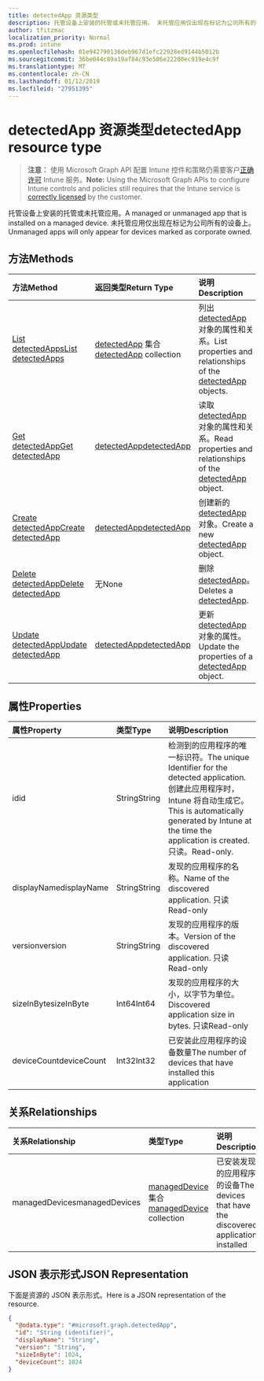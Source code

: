 ```yaml
---
title: detectedApp 资源类型
description: 托管设备上安装的托管或未托管应用。 未托管应用仅出现在标记为公司所有的设备上。
author: tfitzmac
localization_priority: Normal
ms.prod: intune
ms.openlocfilehash: 01e942790136deb967d1efc22928ed9144b5012b
ms.sourcegitcommit: 36be044c89a19af84c93e586e22200ec919e4c9f
ms.translationtype: MT
ms.contentlocale: zh-CN
ms.lasthandoff: 01/12/2019
ms.locfileid: "27951395"
---
```

# <a name="detectedapp-resource-type"></a><span data-ttu-id="3fb7f-104">detectedApp 资源类型</span><span class="sxs-lookup"><span data-stu-id="3fb7f-104">detectedApp resource type</span></span>

> <span data-ttu-id="3fb7f-105">**注意：** 使用 Microsoft Graph API 配置 Intune 控件和策略仍需要客户[正确许可](https://go.microsoft.com/fwlink/?linkid=839381) Intune 服务。</span><span class="sxs-lookup"><span data-stu-id="3fb7f-105">**Note:** Using the Microsoft Graph APIs to configure Intune controls and policies still requires that the Intune service is [correctly licensed](https://go.microsoft.com/fwlink/?linkid=839381) by the customer.</span></span>

<span data-ttu-id="3fb7f-106">托管设备上安装的托管或未托管应用。</span><span class="sxs-lookup"><span data-stu-id="3fb7f-106">A managed or unmanaged app that is installed on a managed device.</span></span> <span data-ttu-id="3fb7f-107">未托管应用仅出现在标记为公司所有的设备上。</span><span class="sxs-lookup"><span data-stu-id="3fb7f-107">Unmanaged apps will only appear for devices marked as corporate owned.</span></span>
## <a name="methods"></a><span data-ttu-id="3fb7f-108">方法</span><span class="sxs-lookup"><span data-stu-id="3fb7f-108">Methods</span></span>
|<span data-ttu-id="3fb7f-109">方法</span><span class="sxs-lookup"><span data-stu-id="3fb7f-109">Method</span></span>|<span data-ttu-id="3fb7f-110">返回类型</span><span class="sxs-lookup"><span data-stu-id="3fb7f-110">Return Type</span></span>|<span data-ttu-id="3fb7f-111">说明</span><span class="sxs-lookup"><span data-stu-id="3fb7f-111">Description</span></span>|
|:---|:---|:---|
|[<span data-ttu-id="3fb7f-112">List detectedApps</span><span class="sxs-lookup"><span data-stu-id="3fb7f-112">List detectedApps</span></span>](../api/intune-devices-detectedapp-list.md)|<span data-ttu-id="3fb7f-113">[detectedApp](../resources/intune-devices-detectedapp.md) 集合</span><span class="sxs-lookup"><span data-stu-id="3fb7f-113">[detectedApp](../resources/intune-devices-detectedapp.md) collection</span></span>|<span data-ttu-id="3fb7f-114">列出 [detectedApp](../resources/intune-devices-detectedapp.md) 对象的属性和关系。</span><span class="sxs-lookup"><span data-stu-id="3fb7f-114">List properties and relationships of the [detectedApp](../resources/intune-devices-detectedapp.md) objects.</span></span>|
|[<span data-ttu-id="3fb7f-115">Get detectedApp</span><span class="sxs-lookup"><span data-stu-id="3fb7f-115">Get detectedApp</span></span>](../api/intune-devices-detectedapp-get.md)|[<span data-ttu-id="3fb7f-116">detectedApp</span><span class="sxs-lookup"><span data-stu-id="3fb7f-116">detectedApp</span></span>](../resources/intune-devices-detectedapp.md)|<span data-ttu-id="3fb7f-117">读取 [detectedApp](../resources/intune-devices-detectedapp.md) 对象的属性和关系。</span><span class="sxs-lookup"><span data-stu-id="3fb7f-117">Read properties and relationships of the [detectedApp](../resources/intune-devices-detectedapp.md) object.</span></span>|
|[<span data-ttu-id="3fb7f-118">Create detectedApp</span><span class="sxs-lookup"><span data-stu-id="3fb7f-118">Create detectedApp</span></span>](../api/intune-devices-detectedapp-create.md)|[<span data-ttu-id="3fb7f-119">detectedApp</span><span class="sxs-lookup"><span data-stu-id="3fb7f-119">detectedApp</span></span>](../resources/intune-devices-detectedapp.md)|<span data-ttu-id="3fb7f-120">创建新的 [detectedApp](../resources/intune-devices-detectedapp.md) 对象。</span><span class="sxs-lookup"><span data-stu-id="3fb7f-120">Create a new [detectedApp](../resources/intune-devices-detectedapp.md) object.</span></span>|
|[<span data-ttu-id="3fb7f-121">Delete detectedApp</span><span class="sxs-lookup"><span data-stu-id="3fb7f-121">Delete detectedApp</span></span>](../api/intune-devices-detectedapp-delete.md)|<span data-ttu-id="3fb7f-122">无</span><span class="sxs-lookup"><span data-stu-id="3fb7f-122">None</span></span>|<span data-ttu-id="3fb7f-123">删除 [detectedApp](../resources/intune-devices-detectedapp.md)。</span><span class="sxs-lookup"><span data-stu-id="3fb7f-123">Deletes a [detectedApp](../resources/intune-devices-detectedapp.md).</span></span>|
|[<span data-ttu-id="3fb7f-124">Update detectedApp</span><span class="sxs-lookup"><span data-stu-id="3fb7f-124">Update detectedApp</span></span>](../api/intune-devices-detectedapp-update.md)|[<span data-ttu-id="3fb7f-125">detectedApp</span><span class="sxs-lookup"><span data-stu-id="3fb7f-125">detectedApp</span></span>](../resources/intune-devices-detectedapp.md)|<span data-ttu-id="3fb7f-126">更新 [detectedApp](../resources/intune-devices-detectedapp.md) 对象的属性。</span><span class="sxs-lookup"><span data-stu-id="3fb7f-126">Update the properties of a [detectedApp](../resources/intune-devices-detectedapp.md) object.</span></span>|

## <a name="properties"></a><span data-ttu-id="3fb7f-127">属性</span><span class="sxs-lookup"><span data-stu-id="3fb7f-127">Properties</span></span>
|<span data-ttu-id="3fb7f-128">属性</span><span class="sxs-lookup"><span data-stu-id="3fb7f-128">Property</span></span>|<span data-ttu-id="3fb7f-129">类型</span><span class="sxs-lookup"><span data-stu-id="3fb7f-129">Type</span></span>|<span data-ttu-id="3fb7f-130">说明</span><span class="sxs-lookup"><span data-stu-id="3fb7f-130">Description</span></span>|
|:---|:---|:---|
|<span data-ttu-id="3fb7f-131">id</span><span class="sxs-lookup"><span data-stu-id="3fb7f-131">id</span></span>|<span data-ttu-id="3fb7f-132">String</span><span class="sxs-lookup"><span data-stu-id="3fb7f-132">String</span></span>|<span data-ttu-id="3fb7f-133">检测到的应用程序的唯一标识符。</span><span class="sxs-lookup"><span data-stu-id="3fb7f-133">The unique Identifier for the detected application.</span></span> <span data-ttu-id="3fb7f-134">创建此应用程序时，Intune 将自动生成它。</span><span class="sxs-lookup"><span data-stu-id="3fb7f-134">This is automatically generated by Intune at the time the application is created.</span></span> <span data-ttu-id="3fb7f-135">只读。</span><span class="sxs-lookup"><span data-stu-id="3fb7f-135">Read-only.</span></span>|
|<span data-ttu-id="3fb7f-136">displayName</span><span class="sxs-lookup"><span data-stu-id="3fb7f-136">displayName</span></span>|<span data-ttu-id="3fb7f-137">String</span><span class="sxs-lookup"><span data-stu-id="3fb7f-137">String</span></span>|<span data-ttu-id="3fb7f-138">发现的应用程序的名称。</span><span class="sxs-lookup"><span data-stu-id="3fb7f-138">Name of the discovered application.</span></span> <span data-ttu-id="3fb7f-139">只读</span><span class="sxs-lookup"><span data-stu-id="3fb7f-139">Read-only</span></span>|
|<span data-ttu-id="3fb7f-140">version</span><span class="sxs-lookup"><span data-stu-id="3fb7f-140">version</span></span>|<span data-ttu-id="3fb7f-141">String</span><span class="sxs-lookup"><span data-stu-id="3fb7f-141">String</span></span>|<span data-ttu-id="3fb7f-142">发现的应用程序的版本。</span><span class="sxs-lookup"><span data-stu-id="3fb7f-142">Version of the discovered application.</span></span> <span data-ttu-id="3fb7f-143">只读</span><span class="sxs-lookup"><span data-stu-id="3fb7f-143">Read-only</span></span>|
|<span data-ttu-id="3fb7f-144">sizeInByte</span><span class="sxs-lookup"><span data-stu-id="3fb7f-144">sizeInByte</span></span>|<span data-ttu-id="3fb7f-145">Int64</span><span class="sxs-lookup"><span data-stu-id="3fb7f-145">Int64</span></span>|<span data-ttu-id="3fb7f-146">发现的应用程序的大小，以字节为单位。</span><span class="sxs-lookup"><span data-stu-id="3fb7f-146">Discovered application size in bytes.</span></span> <span data-ttu-id="3fb7f-147">只读</span><span class="sxs-lookup"><span data-stu-id="3fb7f-147">Read-only</span></span>|
|<span data-ttu-id="3fb7f-148">deviceCount</span><span class="sxs-lookup"><span data-stu-id="3fb7f-148">deviceCount</span></span>|<span data-ttu-id="3fb7f-149">Int32</span><span class="sxs-lookup"><span data-stu-id="3fb7f-149">Int32</span></span>|<span data-ttu-id="3fb7f-150">已安装此应用程序的设备数量</span><span class="sxs-lookup"><span data-stu-id="3fb7f-150">The number of devices that have installed this application</span></span>|

## <a name="relationships"></a><span data-ttu-id="3fb7f-151">关系</span><span class="sxs-lookup"><span data-stu-id="3fb7f-151">Relationships</span></span>
|<span data-ttu-id="3fb7f-152">关系</span><span class="sxs-lookup"><span data-stu-id="3fb7f-152">Relationship</span></span>|<span data-ttu-id="3fb7f-153">类型</span><span class="sxs-lookup"><span data-stu-id="3fb7f-153">Type</span></span>|<span data-ttu-id="3fb7f-154">说明</span><span class="sxs-lookup"><span data-stu-id="3fb7f-154">Description</span></span>|
|:---|:---|:---|
|<span data-ttu-id="3fb7f-155">managedDevices</span><span class="sxs-lookup"><span data-stu-id="3fb7f-155">managedDevices</span></span>|<span data-ttu-id="3fb7f-156">[managedDevice](../resources/intune-devices-manageddevice.md) 集合</span><span class="sxs-lookup"><span data-stu-id="3fb7f-156">[managedDevice](../resources/intune-devices-manageddevice.md) collection</span></span>|<span data-ttu-id="3fb7f-157">已安装发现的应用程序的设备</span><span class="sxs-lookup"><span data-stu-id="3fb7f-157">The devices that have the discovered application installed</span></span>|

## <a name="json-representation"></a><span data-ttu-id="3fb7f-158">JSON 表示形式</span><span class="sxs-lookup"><span data-stu-id="3fb7f-158">JSON Representation</span></span>
<span data-ttu-id="3fb7f-159">下面是资源的 JSON 表示形式。</span><span class="sxs-lookup"><span data-stu-id="3fb7f-159">Here is a JSON representation of the resource.</span></span>
<!-- {
  "blockType": "resource",
  "keyProperty": "id",
  "@odata.type": "microsoft.graph.detectedApp"
}
-->
``` json
{
  "@odata.type": "#microsoft.graph.detectedApp",
  "id": "String (identifier)",
  "displayName": "String",
  "version": "String",
  "sizeInByte": 1024,
  "deviceCount": 1024
}
```



